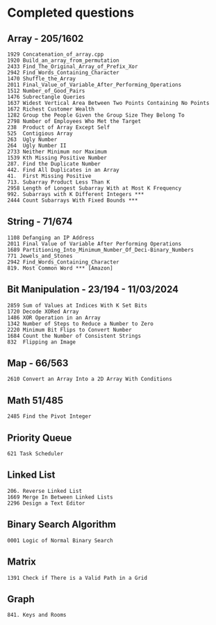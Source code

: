 # Completed questions

## Array - 205/1602

    1929 Concatenation_of_array.cpp
    1920 Build_an_array_from_permutation
    2433 Find_The_Original_Array_of_Prefix_Xor
    2942 Find_Words_Containing_Character
    1470 Shuffle_the_Array
    2011 Final_Value_of_Variable_After_Performing_Operations
    1512 Number_of_Good_Pairs
    1476 Subrectangle Queries
    1637 Widest Vertical Area Between Two Points Containing No Points
    1672 Richest Customer Wealth
    1282 Group the People Given the Group Size They Belong To
    2798 Number of Employees Who Met the Target
    238  Product of Array Except Self
    525  Contigious Array
    263  Ugly Number
    264  Ugly Number II
    2733 Neither Minimum nor Maximum
    1539 Kth Missing Positive Number
    287. Find the Duplicate Number
    442. Find All Duplicates in an Array
    41.  First Missing Positive
    713. Subarray Product Less Than K
    2958 Length of Longest Subarray With at Most K Frequency
    992. Subarrays with K Different Integers ***
    2444 Count Subarrays With Fixed Bounds ***

## String - 71/674

    1108 Defanging an IP Address
    2011 Final Value of Variable After Performing Operations
    1689 Partitioning_Into_Minimum_Number_Of_Deci-Binary_Numbers
    771 Jewels_and_Stones
    2942 Find_Words_Containing_Character
    819. Most Common Word *** [Amazon]

## Bit Manipulation - 23/194 - 11/03/2024

    2859 Sum of Values at Indices With K Set Bits	
    1720 Decode XORed Array	
    1486 XOR Operation in an Array
    1342 Number of Steps to Reduce a Number to Zero
    2220 Minimum Bit Flips to Convert Number	
    1684 Count the Number of Consistent Strings
    832  Flipping an Image

## Map - 66/563

    2610 Convert an Array Into a 2D Array With Conditions

## Math 51/485

    2485 Find the Pivot Integer

## Priority Queue

    621 Task Scheduler

## Linked List

    206. Reverse Linked List
    1669 Merge In Between Linked Lists
    2296 Design a Text Editor

## Binary Search Algorithm

    0001 Logic of Normal Binary Search

## Matrix

    1391 Check if There is a Valid Path in a Grid

## Graph

    841. Keys and Rooms


<!-- Question list updated on 13/03/2024 -->